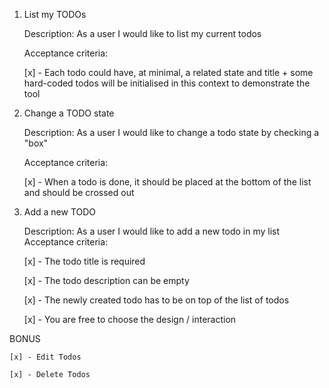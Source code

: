 1. List my TODOs

    Description: As a user I would like to list my current todos

    Acceptance criteria:

    [x] - Each todo could have, at minimal, a related state and title + some hard-coded todos will be initialised in this context to demonstrate the tool



2. Change a TODO state

    Description: As a user I would like to change a todo state by checking a "box"

    Acceptance criteria:

    [x] - When a todo is done, it should be placed at the bottom of the list and should be crossed out



3. Add a new TODO

    Description: As a user I would like to add a new todo in my list
    Acceptance criteria:

    [x] - The todo title is required

    [x] - The todo description can be empty

    [x] - The newly created todo has to be on top of the list of todos

    [x] - You are free to choose the design / interaction
    

BONUS

    [x] - Edit Todos

    [x] - Delete Todos